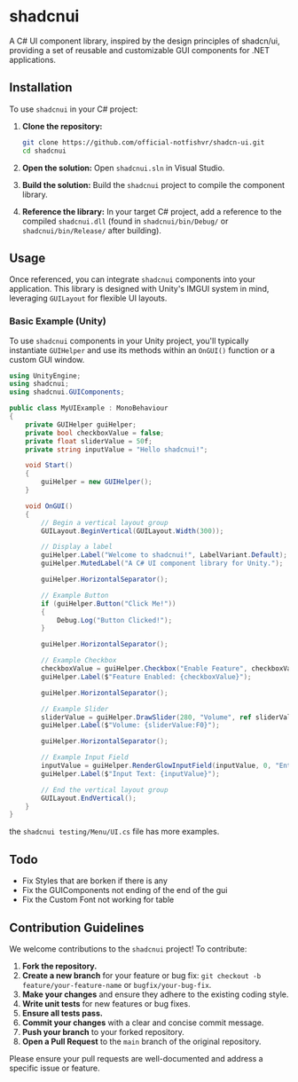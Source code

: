 # shadcnui

A C# UI component library, inspired by the design principles of shadcn/ui, providing a set of reusable and customizable GUI components for .NET applications.

## Installation

To use `shadcnui` in your C# project:

1.  **Clone the repository:**
    ```bash
    git clone https://github.com/official-notfishvr/shadcn-ui.git
    cd shadcnui
    ```

2.  **Open the solution:**
    Open `shadcnui.sln` in Visual Studio.

3.  **Build the solution:**
    Build the `shadcnui` project to compile the component library.

4.  **Reference the library:**
    In your target C# project, add a reference to the compiled `shadcnui.dll` (found in `shadcnui/bin/Debug/` or `shadcnui/bin/Release/` after building).

## Usage

Once referenced, you can integrate `shadcnui` components into your application. This library is designed with Unity's IMGUI system in mind, leveraging `GUILayout` for flexible UI layouts.

### Basic Example (Unity)

To use `shadcnui` components in your Unity project, you'll typically instantiate `GUIHelper` and use its methods within an `OnGUI()` function or a custom GUI window.

```csharp
using UnityEngine;
using shadcnui;
using shadcnui.GUIComponents;

public class MyUIExample : MonoBehaviour
{
    private GUIHelper guiHelper;
    private bool checkboxValue = false;
    private float sliderValue = 50f;
    private string inputValue = "Hello shadcnui!";

    void Start()
    {
        guiHelper = new GUIHelper();
    }

    void OnGUI()
    {
        // Begin a vertical layout group
        GUILayout.BeginVertical(GUILayout.Width(300));

        // Display a label
        guiHelper.Label("Welcome to shadcnui!", LabelVariant.Default);
        guiHelper.MutedLabel("A C# UI component library for Unity.");

        guiHelper.HorizontalSeparator();

        // Example Button
        if (guiHelper.Button("Click Me!"))
        {
            Debug.Log("Button Clicked!");
        }

        guiHelper.HorizontalSeparator();

        // Example Checkbox
        checkboxValue = guiHelper.Checkbox("Enable Feature", checkboxValue);
        guiHelper.Label($"Feature Enabled: {checkboxValue}");

        guiHelper.HorizontalSeparator();

        // Example Slider
        sliderValue = guiHelper.DrawSlider(280, "Volume", ref sliderValue, 0, 100);
        guiHelper.Label($"Volume: {sliderValue:F0}");

        guiHelper.HorizontalSeparator();

        // Example Input Field
        inputValue = guiHelper.RenderGlowInputField(inputValue, 0, "Enter text...", 280);
        guiHelper.Label($"Input Text: {inputValue}");

        // End the vertical layout group
        GUILayout.EndVertical();
    }
}
```

the `shadcnui testing/Menu/UI.cs` file has more examples.

## Todo

* Fix Styles that are borken if there is any
* Fix the GUIComponents not ending of the end of the gui
* Fix the Custom Font not working for table

## Contribution Guidelines

We welcome contributions to the `shadcnui` project! To contribute:

1.  **Fork the repository.**
2.  **Create a new branch** for your feature or bug fix: `git checkout -b feature/your-feature-name` or `bugfix/your-bug-fix`.
3.  **Make your changes** and ensure they adhere to the existing coding style.
4.  **Write unit tests** for new features or bug fixes.
5.  **Ensure all tests pass.**
6.  **Commit your changes** with a clear and concise commit message.
7.  **Push your branch** to your forked repository.
8.  **Open a Pull Request** to the `main` branch of the original repository.

Please ensure your pull requests are well-documented and address a specific issue or feature.
